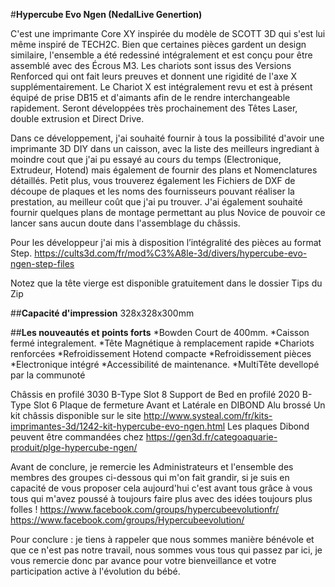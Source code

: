 #__Hypercube Evo Ngen (NedalLive Genertion)__

C'est une imprimante Core XY inspirée du modèle de SCOTT 3D qui s'est lui même inspiré de TECH2C.
Bien que certaines pièces gardent un design similaire, l'ensemble a été redessiné intégralement et est conçu pour être assemblé avec des Écrous M3.
Les chariots sont issus des Versions Renforced qui ont fait leurs preuves et donnent une rigidité de l'axe X supplémentairement.
Le Chariot X est intégralement revu et est à présent équipé de prise DB15 et d'aimants afin de le rendre interchangeable rapidement.
Seront développées très prochainement des Têtes Laser, double extrusion et Direct Drive.

Dans ce développement, j'ai souhaité fournir à tous la possibilité d'avoir une imprimante 3D DIY dans un caisson, avec la liste des meilleurs ingrediant à moindre cout que j'ai pu essayé au cours du temps (Electronique, Extrudeur, Hotend) mais également de fournir des plans et Nomenclatures détaillés. Petit plus, vous trouverez également les Fichiers de DXF de découpe de plaques et les noms des fournisseurs pouvant réaliser la prestation, au meilleur coût que j'ai pu trouver.
J'ai également souhaité fournir quelques plans de montage permettant au plus Novice de pouvoir ce lancer sans aucun doute dans l'assemblage du châssis.

Pour les développeur j'ai mis à disposition l’intégralité des pièces au format Step.
https://cults3d.com/fr/mod%C3%A8le-3d/divers/hypercube-evo-ngen-step-files

Notez que la tête vierge est disponible gratuitement dans le dossier Tips du Zip

##__Capacité d'impression__ 
328x328x300mm

##__Les nouveautés et points forts__
*Bowden Court de 400mm.
*Caisson fermé integralement.
*Tête Magnétique à remplacement rapide
*Chariots renforcées
*Refroidissement Hotend compacte
*Refroidissement pièces
*Electronique intégré
*Accessibilité de maintenance.
*MultiTête devellopé par la communoté

Châssis en profilé 3030 B-Type Slot 8
Support de Bed en profilé 2020 B-Type Slot 6
Plaque de fermeture Avant et Latérale en DIBOND Alu brossé
Un kit châssis disponible sur le site http://www.systeal.com/fr/kits-imprimantes-3d/1242-kit-hypercube-evo-ngen.html
Les plaques Dibond peuvent être commandées chez https://gen3d.fr/categoaquarie-produit/plge-hypercube-ngen/

Avant de conclure, je remercie les Administrateurs et l'ensemble des membres des groupes ci-dessous qui m'on fait grandir, si je suis en capacité de vous proposer cela aujourd'hui c'est avant tous grâce à vous tous qui m'avez poussé à toujours faire plus avec des idées toujours plus folles !
https://www.facebook.com/groups/hypercubeevolutionfr/
https://www.facebook.com/groups/Hypercubeevolution/

Pour conclure : je tiens à rappeler que nous sommes manière bénévole et que ce n'est pas notre travail, nous sommes vous tous qui passez par ici, je vous remercie donc par avance pour votre bienveillance et votre participation active à l'évolution du bébé.
